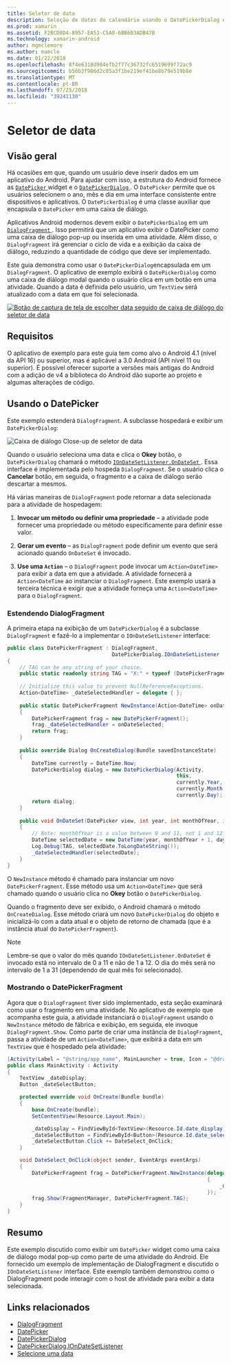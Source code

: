 ```yaml
---
title: Seletor de data
description: Seleção de datas do calendário usando o DatePickerDialog e DialogFragment
ms.prod: xamarin
ms.assetid: F2BCD8D4-8957-EA53-C5A8-6BB603ADB47B
ms.technology: xamarin-android
author: mgmclemore
ms.author: mamcle
ms.date: 01/22/2018
ms.openlocfilehash: 8f4e6318d904efb2f77c36732fc6519699f72ac9
ms.sourcegitcommit: b56b3f906d2c05a3f1be219ef41be8b79e519b8e
ms.translationtype: MT
ms.contentlocale: pt-BR
ms.lasthandoff: 07/25/2018
ms.locfileid: "39241130"
---
```

# <a name="date-picker"></a>Seletor de data

## <a name="overview"></a>Visão geral

Há ocasiões em que, quando um usuário deve inserir dados em um aplicativo do Android. Para ajudar com isso, a estrutura do Android fornece as [ `DatePicker` ](https://developer.xamarin.com/api/type/Android.Widget.DatePicker/) widget e o [ `DatePickerDialog` ](https://developer.xamarin.com/api/type/Android.App.DatePickerDialog/) . O `DatePicker` permite que os usuários selecionem o ano, mês e dia em uma interface consistente entre dispositivos e aplicativos. O `DatePickerDialog` é uma classe auxiliar que encapsula o `DatePicker` em uma caixa de diálogo.

Aplicativos Android modernos devem exibir o `DatePickerDialog` em um [ `DialogFragment` ](https://developer.xamarin.com/api/type/Android.App.DialogFragment/). Isso permitirá que um aplicativo exibir o DatePicker como uma caixa de diálogo pop-up ou inserida em uma atividade. Além disso, o `DialogFragment` irá gerenciar o ciclo de vida e a exibição da caixa de diálogo, reduzindo a quantidade de código que deve ser implementado.

Este guia demonstra como usar o `DatePickerDialog`encapsulada em um `DialogFragment`. O aplicativo de exemplo exibirá o `DatePickerDialog` como uma caixa de diálogo modal quando o usuário clica em um botão em uma atividade. Quando a data é definida pelo usuário, um `TextView` será atualizado com a data em que foi selecionada.

[![Botão de captura de tela de escolher data seguido de caixa de diálogo do seletor de data](date-picker-images/image-01-sml.png)](date-picker-images/image-01.png#lightbox)

## <a name="requirements"></a>Requisitos

O aplicativo de exemplo para este guia tem como alvo o Android 4.1 (nível da API
16) ou superior, mas é aplicável a 3.0 Android (API nível 11 ou superior). É possível oferecer suporte a versões mais antigas do Android com a adição de v4 a biblioteca do Android dão suporte ao projeto e algumas alterações de código.

## <a name="using-the-datepicker"></a>Usando o DatePicker

Este exemplo estenderá `DialogFragment`. A subclasse hospedará e exibir um `DatePickerDialog`:

![Caixa de diálogo Close-up de seletor de data](date-picker-images/image-02.png)

Quando o usuário seleciona uma data e clica o **Okey** botão, o `DatePickerDialog` chamará o método [ `IOnDateSetListener.OnDateSet` ](https://developer.xamarin.com/api/member/Android.App.DatePickerDialog+IOnDateSetListener.OnDateSet/p/Android.Widget.DatePicker/System.Int32/System.Int32/System.Int32/).
Essa interface é implementada pelo hospeda `DialogFragment`. Se o usuário clica o **Cancelar** botão, em seguida, o fragmento e a caixa de diálogo serão descartar a mesmos.

Há várias maneiras de `DialogFragment` pode retornar a data selecionada para a atividade de hospedagem:

1. **Invocar um método ou definir uma propriedade** &ndash; a atividade pode fornecer uma propriedade ou método especificamente para definir esse valor.

2. **Gerar um evento** &ndash; as `DialogFragment` pode definir um evento que será acionado quando `OnDateSet` é invocado.

3. **Use uma `Action`**  &ndash; o `DialogFragment` pode invocar um `Action<DateTime>` para exibir a data em que a atividade. A atividade fornecerá a `Action<DateTime` ao instanciar o `DialogFragment`. Este exemplo usará a terceira técnica e exigir que a atividade forneça uma `Action<DateTime>` para o `DialogFragment`.



### <a name="extending-dialogfragment"></a>Estendendo DialogFragment

A primeira etapa na exibição de um `DatePickerDialog` é a subclasse `DialogFragment` e fazê-lo a implementar o `IOnDateSetListener` interface:

```csharp
public class DatePickerFragment : DialogFragment, 
                                  DatePickerDialog.IOnDateSetListener
{
    // TAG can be any string of your choice.
    public static readonly string TAG = "X:" + typeof (DatePickerFragment).Name.ToUpper();
    
    // Initialize this value to prevent NullReferenceExceptions.
    Action<DateTime> _dateSelectedHandler = delegate { };
    
    public static DatePickerFragment NewInstance(Action<DateTime> onDateSelected)
    {
        DatePickerFragment frag = new DatePickerFragment();
        frag._dateSelectedHandler = onDateSelected;
        return frag;
    }
    
    public override Dialog OnCreateDialog(Bundle savedInstanceState)
    {
        DateTime currently = DateTime.Now;
        DatePickerDialog dialog = new DatePickerDialog(Activity, 
                                                       this, 
                                                       currently.Year, 
                                                       currently.Month - 1,
                                                       currently.Day);
        return dialog;
    }
    
    public void OnDateSet(DatePicker view, int year, int monthOfYear, int dayOfMonth)
    {
        // Note: monthOfYear is a value between 0 and 11, not 1 and 12!
        DateTime selectedDate = new DateTime(year, monthOfYear + 1, dayOfMonth);
        Log.Debug(TAG, selectedDate.ToLongDateString());
        _dateSelectedHandler(selectedDate);
    }
}
```

O `NewInstance` método é chamado para instanciar um novo `DatePickerFragment`. Esse método usa um `Action<DateTime>` que será chamado quando o usuário clica no **Okey** botão o `DatePickerDialog`.

Quando o fragmento deve ser exibido, o Android chamará o método `OnCreateDialog`. Esse método criará um novo `DatePickerDialog` do objeto e inicializá-lo com a data atual e o objeto de retorno de chamada (que é a instância atual do `DatePickerFragment`).


> [!NOTE]
> Lembre-se que o valor do mês quando `IOnDateSetListener.OnDateSet` é invocado está no intervalo de 0 a 11 e não de 1 a 12. O dia do mês será no intervalo de 1 a 31 (dependendo de qual mês foi selecionado).



### <a name="showing-the-datepickerfragment"></a>Mostrando o DatePickerFragment

Agora que o `DialogFragment` tiver sido implementado, esta seção examinará como usar o fragmento em uma atividade. No aplicativo de exemplo que acompanha este guia, a atividade instanciará o `DialogFragment` usando o `NewInstance` método de fábrica e exibição, em seguida, ele invoque `DialogFragment.Show`. Como parte de criar uma instância de `DialogFragment`, passa a atividade de um `Action<DateTime>`, que exibirá a data em um `TextView` que é hospedado pela atividade:

```csharp
[Activity(Label = "@string/app_name", MainLauncher = true, Icon = "@drawable/icon")]
public class MainActivity : Activity
{
    TextView _dateDisplay;
    Button _dateSelectButton;

    protected override void OnCreate(Bundle bundle)
    {
        base.OnCreate(bundle);
        SetContentView(Resource.Layout.Main);

        _dateDisplay = FindViewById<TextView>(Resource.Id.date_display);
        _dateSelectButton = FindViewById<Button>(Resource.Id.date_select_button);
        _dateSelectButton.Click += DateSelect_OnClick;
    }

    void DateSelect_OnClick(object sender, EventArgs eventArgs)
    {
        DatePickerFragment frag = DatePickerFragment.NewInstance(delegate(DateTime time)
                                                                 {
                                                                     _dateDisplay.Text = time.ToLongDateString();
                                                                 });
        frag.Show(FragmentManager, DatePickerFragment.TAG);
    }
}
```


## <a name="summary"></a>Resumo

Este exemplo discutido como exibir um `DatePicker` widget como uma caixa de diálogo modal pop-up como parte de uma atividade do Android. Ele fornecido um exemplo de implementação de DialogFragment e discutido o `IOnDateSetListener` interface. Este exemplo também demonstrou como o DialogFragment pode interagir com o host de atividade para exibir a data selecionada.


## <a name="related-links"></a>Links relacionados

- [DialogFragment](https://developer.xamarin.com/api/type/Android.App.DialogFragment/)
- [DatePicker](https://developer.xamarin.com/api/type/Android.Widget.DatePicker/)
- [DatePickerDialog](https://developer.xamarin.com/api/type/Android.App.DatePickerDialog/)
- [DatePickerDialog.IOnDateSetListener](https://developer.xamarin.com/api/type/Android.App.DatePickerDialog+IOnDateSetListener/)
- [Selecione uma data](https://github.com/xamarin/recipes/tree/master/Recipes/android/controls/datepicker/select_a_date)
